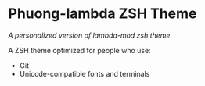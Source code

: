 # Phuong-lambda ZSH Theme
*A personalized version of lambda-mod zsh theme*

A ZSH theme optimized for people who use:
- Git
- Unicode-compatible fonts and terminals
